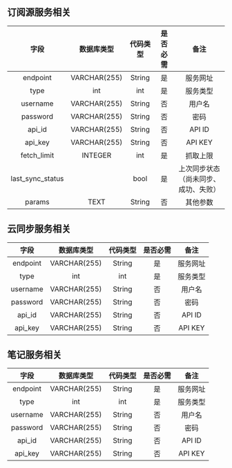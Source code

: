 ## 订阅源服务相关

|       字段       |  数据库类型  | 代码类型 | 是否必需 |                 备注                 |
| :--------------: | :----------: | :------: | :------: | :----------------------------------: |
|     endpoint     | VARCHAR(255) |  String  |    是    |               服务网址               |
|       type       |     int      |   int    |    是    |               服务类型               |
|     username     | VARCHAR(255) |  String  |    否    |                用户名                |
|     password     | VARCHAR(255) |  String  |    否    |                 密码                 |
|      api_id      | VARCHAR(255) |  String  |    否    |                API ID                |
|     api_key      | VARCHAR(255) |  String  |    否    |               API KEY                |
|   fetch_limit    |   INTEGER    |   int    |    是    |               抓取上限               |
| last_sync_status |              |   bool   |    是    | 上次同步状态（尚未同步、成功、失败） |
|      params      |     TEXT     |  String  |    否    |               其他参数               |

## 云同步服务相关

|   字段   |  数据库类型  | 代码类型 | 是否必需 |   备注   |
| :------: | :----------: | :------: | :------: | :------: |
| endpoint | VARCHAR(255) |  String  |    是    | 服务网址 |
|   type   |     int      |   int    |    是    | 服务类型 |
| username | VARCHAR(255) |  String  |    否    |  用户名  |
| password | VARCHAR(255) |  String  |    否    |   密码   |
|  api_id  | VARCHAR(255) |  String  |    否    |  API ID  |
| api_key  | VARCHAR(255) |  String  |    否    | API KEY  |

## 笔记服务相关

|   字段   |  数据库类型  | 代码类型 | 是否必需 |   备注   |
| :------: | :----------: | :------: | :------: | :------: |
| endpoint | VARCHAR(255) |  String  |    是    | 服务网址 |
|   type   |     int      |   int    |    是    | 服务类型 |
| username | VARCHAR(255) |  String  |    否    |  用户名  |
| password | VARCHAR(255) |  String  |    否    |   密码   |
|  api_id  | VARCHAR(255) |  String  |    否    |  API ID  |
| api_key  | VARCHAR(255) |  String  |    否    | API KEY  |